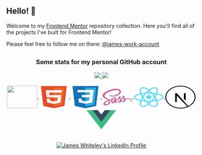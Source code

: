 ## Hello! 👋

Welcome to my [Frontend Mentor](https://www.frontendmentor.io/) repository collection. Here you'll find all of the projects I've built for Frontend Mentor!

Please feel free to follow me on there: [@james-work-account](https://www.frontendmentor.io/profile/james-work-account)

##

<div align="center">

### Some stats for my personal GitHub account

  <a href="https://github.com/james-work-account">
    <img height="180em" src="https://github-readme-stats.vercel.app/api?username=james-work-account&show_icons=true&theme=tokyonight&include_all_commits=true&count_private=true"/>
    <img height="180em" src="https://github-readme-stats.vercel.app/api/top-langs/?username=james-work-account&layout=compact&langs_count=8&theme=tokyonight"/>
  </a>
</div>
  
<br>
  
<div align="center">
  <a href="https://github.com/james-work-account">
    <img align="center" alt="" height="60" width="80" src="https://cdn.jsdelivr.net/gh/devicons/devicon/icons/typescript/typescript-original.svg" />
    <img align="center" alt="" height="60" width="80" src="https://raw.githubusercontent.com/devicons/devicon/master/icons/html5/html5-original.svg">
    <img align="center" alt="" height="60" width="80" src="https://raw.githubusercontent.com/devicons/devicon/master/icons/css3/css3-original.svg">
    <img align="center" alt="" height="60" width="80" src="https://raw.githubusercontent.com/devicons/devicon/master/icons/sass/sass-original.svg">
    <img align="center" alt="" height="60" width="80" src="https://raw.githubusercontent.com/devicons/devicon/master/icons/react/react-original.svg">
    <img align="center" alt="" height="60" width="80" src="https://raw.githubusercontent.com/devicons/devicon/master/icons/nextjs/nextjs-line.svg">
    <img align="center" alt="" height="60" width="80" src="https://raw.githubusercontent.com/devicons/devicon/master/icons/vuejs/vuejs-original.svg">
  </a>
</div>

##
  
<div align="center">
  <a href="https://www.linkedin.com/in/james-whiteley-03041995/" target="_blank"><img src="https://img.shields.io/badge/-LinkedIn-%230077B5?style=for-the-badge&logo=linkedin&logoColor=white" target="_blank" alt="James Whiteley's LinkedIn Profile"></a>
</div>
